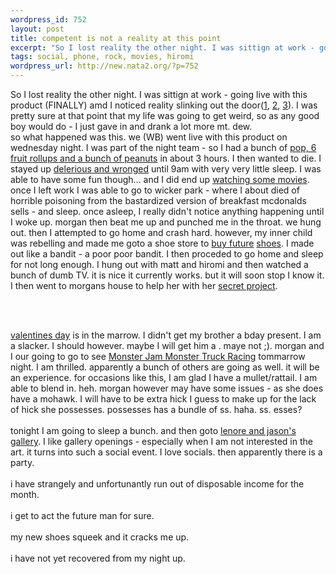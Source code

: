 ```yaml
--- 
wordpress_id: 752
layout: post
title: competent is not a reality at this point
excerpt: "So I lost reality the other night. I was sittign at work - going live with this product (FINALLY) amd I noticed reality slinking out the door(1, 2, "
tags: social, phone, rock, movies, hiromi
wordpress_url: http://new.nata2.org/?p=752
---
```

So I lost reality the other night. I was sittign at work - going live with this product (FINALLY) amd I noticed reality slinking out the door(<a href="http://www.nata2.info/?path=pictures%2Fmisc%2Fphone_camera%2Fphotolog&amp;img=1076573111-picture(4).jpg">1</a>, <a href="http://www.nata2.info/?path=pictures%2Fmisc%2Fphone_camera%2Fphotolog&amp;img=1076573183-picture%281%29.jpg">2</a>, <a href="http://www.nata2.info/?path=pictures%2Fmisc%2Fphone_camera%2Fphotolog&amp;img=1076573365-picture%282%29.jpg">3</a>). I was pretty sure at that point that my life was going to get weird, so as any good boy would do - I just gave in and drank a lot more mt. dew. <br/>so what happened was this. we (WB) went live with this product on wednesday night. I was part of the night team  - so I had a bunch of <a href="http://www.nata2.info/?path=pictures%2Fmisc%2Fphone_camera%2Fphotolog&amp;img=1076562062-picture(2).jpg">pop, 6 fruit rollups and a bunch of peanuts</a> in about 3 hours. I then wanted to die. I stayed up <a href="http://www.nata2.info/?path=pictures%2Fmisc%2Fphone_camera%2Fphotolog&amp;img=1076562803-picture(2).jpg">delerious and wronged</a> until 9am with very very little sleep. I was able to have some fun though... and I did end up <a href="http://www.nata2.info/?path=pictures%2Fmisc%2Fphone_camera%2Fphotolog&amp;img=1076565230-picture(2).jpg">watching some movies</a>. once I left work I was able to go to wicker park - where I about died of horrible poisoning from the bastardized version of breakfast mcdonalds sells - and sleep. once asleep, I really didn't notice anything happening until I woke up. morgan then beat me up and punched me in the throat. we hung out. then I attempted to go home and crash hard. however, my inner child was rebelling and made me goto a shoe store to <a href="http://www.nata2.info/pictures/misc/phone_camera/photolog/1076686597-t610%281%29.jpg">buy future</a> <a href="http://www.citysoles.com/cs/products/03126f.html">shoes</a>. I made out like a bandit - a poor poor bandit. I then proceded to go home and sleep for not long enough. I hung out with matt and hiromi and then watched a bunch of dumb TV. it is nice it currently works. but it will soon stop I know it. I then went to morgans house to help her with her <a href="http://www.lathallan.com/timeline/Fullsize/0945am.jpg">secret project</a>.

<br/><br/>

<a href="http://www.nata2.info/?path=pictures%2Fmisc%2Fphone_camera%2Fphotolog&amp;img=1076646915-t610(1).jpg">valentines day</a> is in the marrow. I didn't get my brother a bday present. I am a slacker. I should however. maybe I will get him a <a href=""></a>. maye not ;). morgan and I our going to go to see <a href="http://www.ticketmaster.com/artist/807285?tm_link=tm_home_g10">Monster Jam Monster Truck Racing</a> tommarrow night. I am thrilled. apparently a bunch of others are going as well. it will be an experience. for occasions like this, I am glad I have a mullet/rattail. I am able to blend in. heh. morgan however may have some issues - as she does have a mohawk. I will have to be extra hick I guess to make up for the lack of hick she possesses. possesses has a bundle of ss. haha. ss. esses?<br/><br/>tonight I am going to sleep a bunch. and then goto <a href="http://redrocketgallery.com/">lenore and jason's gallery</a>. I like gallery openings - especially when I am not interested in the art. it turns into such a social event. I love socials. then apparently there is a party. <br/><br/>i have strangely and unfortunantly run out of disposable income for the month.<br/><br/>i get to act the future man for sure.<br/><br/>my new shoes squeek and it cracks me up.<br/><br/>i have not yet recovered from my night up. 
